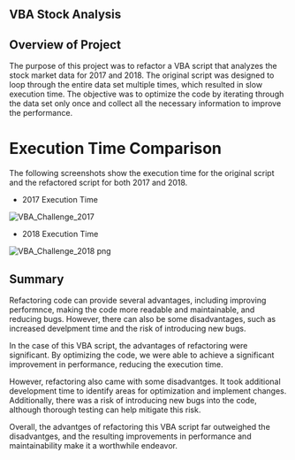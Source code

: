 ## VBA Stock Analysis
## Overview of Project
The purpose of this project was to refactor a VBA script that analyzes the stock market data for 2017 and 2018. The original script was designed to loop through the entire data set multiple times, which resulted in slow execution time. The objective was to optimize the code by iterating through the data set only once and collect all the necessary information to improve the performance.

# Execution Time Comparison
The following screenshots show the execution time for the original script and the refactored script for both 2017 and 2018.

* 2017 Execution Time


![VBA_Challenge_2017](https://user-images.githubusercontent.com/115948377/230435481-df31c99a-a3f5-406f-a638-d76d0e273232.png)


* 2018 Execution Time


![VBA_Challenge_2018 png](https://user-images.githubusercontent.com/115948377/230435515-fae63139-fe11-48a3-ae8c-359dfd480823.png)


## Summary

Refactoring code can provide several advantages, including improving performnce, making the code more readable and maintainable, and reducing bugs. However, there can also be some disadvantages, such as increased develpment time and the risk of introducing new bugs.

In the case of this VBA script, the advantages of refactoring were significant. By optimizing the code, we were able to achieve a significant improvement in performance, reducing the execution time.

However, refactoring also came with some disadvantges. It took additional development time to identify areas for optimization and implement changes. Additionally, there was a risk of introducing new bugs into the code, although thorough testing can help mitigate this risk.

Overall, the advantges of refactoring this VBA script far outweighed the disadvantges, and the resulting improvements in performance and maintainability make it a worthwhile endeavor.

